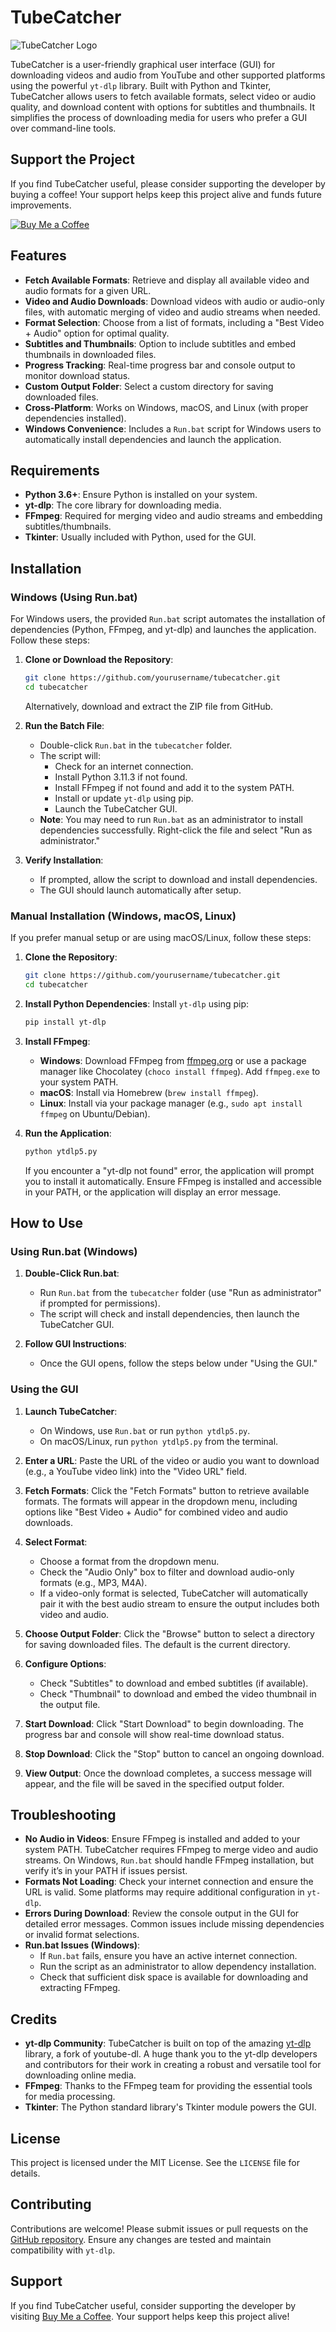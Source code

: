 # TubeCatcher

![TubeCatcher Logo](/favicon.ico)

TubeCatcher is a user-friendly graphical user interface (GUI) for downloading videos and audio from YouTube and other supported platforms using the powerful `yt-dlp` library. Built with Python and Tkinter, TubeCatcher allows users to fetch available formats, select video or audio quality, and download content with options for subtitles and thumbnails. It simplifies the process of downloading media for users who prefer a GUI over command-line tools.

## Support the Project
If you find TubeCatcher useful, please consider supporting the developer by buying a coffee! Your support helps keep this project alive and funds future improvements.

[![Buy Me a Coffee](https://img.shields.io/badge/Buy%20Me%20a%20Coffee-Donate-orange?logo=buymeacoffee)](https://buymeacoffee.com/xuvidhah)

## Features
- **Fetch Available Formats**: Retrieve and display all available video and audio formats for a given URL.
- **Video and Audio Downloads**: Download videos with audio or audio-only files, with automatic merging of video and audio streams when needed.
- **Format Selection**: Choose from a list of formats, including a "Best Video + Audio" option for optimal quality.
- **Subtitles and Thumbnails**: Option to include subtitles and embed thumbnails in downloaded files.
- **Progress Tracking**: Real-time progress bar and console output to monitor download status.
- **Custom Output Folder**: Select a custom directory for saving downloaded files.
- **Cross-Platform**: Works on Windows, macOS, and Linux (with proper dependencies installed).
- **Windows Convenience**: Includes a `Run.bat` script for Windows users to automatically install dependencies and launch the application.

## Requirements
- **Python 3.6+**: Ensure Python is installed on your system.
- **yt-dlp**: The core library for downloading media.
- **FFmpeg**: Required for merging video and audio streams and embedding subtitles/thumbnails.
- **Tkinter**: Usually included with Python, used for the GUI.

## Installation
### Windows (Using Run.bat)
For Windows users, the provided `Run.bat` script automates the installation of dependencies (Python, FFmpeg, and yt-dlp) and launches the application. Follow these steps:

1. **Clone or Download the Repository**:
   ```bash
   git clone https://github.com/yourusername/tubecatcher.git
   cd tubecatcher
   ```
   Alternatively, download and extract the ZIP file from GitHub.

2. **Run the Batch File**:
   - Double-click `Run.bat` in the `tubecatcher` folder.
   - The script will:
     - Check for an internet connection.
     - Install Python 3.11.3 if not found.
     - Install FFmpeg if not found and add it to the system PATH.
     - Install or update `yt-dlp` using pip.
     - Launch the TubeCatcher GUI.
   - **Note**: You may need to run `Run.bat` as an administrator to install dependencies successfully. Right-click the file and select "Run as administrator."

3. **Verify Installation**:
   - If prompted, allow the script to download and install dependencies.
   - The GUI should launch automatically after setup.

### Manual Installation (Windows, macOS, Linux)
If you prefer manual setup or are using macOS/Linux, follow these steps:

1. **Clone the Repository**:
   ```bash
   git clone https://github.com/yourusername/tubecatcher.git
   cd tubecatcher
   ```

2. **Install Python Dependencies**:
   Install `yt-dlp` using pip:
   ```bash
   pip install yt-dlp
   ```

3. **Install FFmpeg**:
   - **Windows**: Download FFmpeg from [ffmpeg.org](https://ffmpeg.org/download.html) or use a package manager like Chocolatey (`choco install ffmpeg`). Add `ffmpeg.exe` to your system PATH.
   - **macOS**: Install via Homebrew (`brew install ffmpeg`).
   - **Linux**: Install via your package manager (e.g., `sudo apt install ffmpeg` on Ubuntu/Debian).

4. **Run the Application**:
   ```bash
   python ytdlp5.py
   ```

   If you encounter a "yt-dlp not found" error, the application will prompt you to install it automatically. Ensure FFmpeg is installed and accessible in your PATH, or the application will display an error message.

## How to Use
### Using Run.bat (Windows)
1. **Double-Click Run.bat**:
   - Run `Run.bat` from the `tubecatcher` folder (use "Run as administrator" if prompted for permissions).
   - The script will check and install dependencies, then launch the TubeCatcher GUI.

2. **Follow GUI Instructions**:
   - Once the GUI opens, follow the steps below under "Using the GUI."

### Using the GUI
1. **Launch TubeCatcher**:
   - On Windows, use `Run.bat` or run `python ytdlp5.py`.
   - On macOS/Linux, run `python ytdlp5.py` from the terminal.

2. **Enter a URL**:
   Paste the URL of the video or audio you want to download (e.g., a YouTube video link) into the "Video URL" field.

3. **Fetch Formats**:
   Click the "Fetch Formats" button to retrieve available formats. The formats will appear in the dropdown menu, including options like "Best Video + Audio" for combined video and audio downloads.

4. **Select Format**:
   - Choose a format from the dropdown menu.
   - Check the "Audio Only" box to filter and download audio-only formats (e.g., MP3, M4A).
   - If a video-only format is selected, TubeCatcher will automatically pair it with the best audio stream to ensure the output includes both video and audio.

5. **Choose Output Folder**:
   Click the "Browse" button to select a directory for saving downloaded files. The default is the current directory.

6. **Configure Options**:
   - Check "Subtitles" to download and embed subtitles (if available).
   - Check "Thumbnail" to download and embed the video thumbnail in the output file.

7. **Start Download**:
   Click "Start Download" to begin downloading. The progress bar and console will show real-time download status.

8. **Stop Download**:
   Click the "Stop" button to cancel an ongoing download.

9. **View Output**:
   Once the download completes, a success message will appear, and the file will be saved in the specified output folder.

## Troubleshooting
- **No Audio in Videos**: Ensure FFmpeg is installed and added to your system PATH. TubeCatcher requires FFmpeg to merge video and audio streams. On Windows, `Run.bat` should handle FFmpeg installation, but verify it’s in your PATH if issues persist.
- **Formats Not Loading**: Check your internet connection and ensure the URL is valid. Some platforms may require additional configuration in `yt-dlp`.
- **Errors During Download**: Review the console output in the GUI for detailed error messages. Common issues include missing dependencies or invalid format selections.
- **Run.bat Issues (Windows)**:
  - If `Run.bat` fails, ensure you have an active internet connection.
  - Run the script as an administrator to allow dependency installation.
  - Check that sufficient disk space is available for downloading and extracting FFmpeg.

## Credits
- **yt-dlp Community**: TubeCatcher is built on top of the amazing [yt-dlp](https://github.com/yt-dlp/yt-dlp) library, a fork of youtube-dl. A huge thank you to the yt-dlp developers and contributors for their work in creating a robust and versatile tool for downloading online media.
- **FFmpeg**: Thanks to the FFmpeg team for providing the essential tools for media processing.
- **Tkinter**: The Python standard library's Tkinter module powers the GUI.

## License
This project is licensed under the MIT License. See the `LICENSE` file for details.

## Contributing
Contributions are welcome! Please submit issues or pull requests on the [GitHub repository](https://github.com/yourusername/tubecatcher). Ensure any changes are tested and maintain compatibility with `yt-dlp`.

## Support
If you find TubeCatcher useful, consider supporting the developer by visiting [Buy Me a Coffee](https://buymeacoffee.com/xuvidhah). Your support helps keep this project alive!
